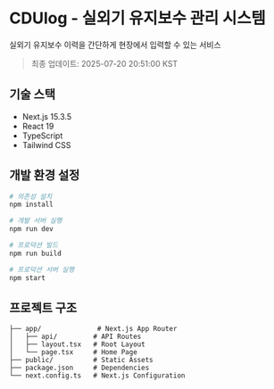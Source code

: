 # CDUlog - 실외기 유지보수 관리 시스템

실외기 유지보수 이력을 간단하게 현장에서 입력할 수 있는 서비스

> 최종 업데이트: 2025-07-20 20:51:00 KST

## 기술 스택

- Next.js 15.3.5
- React 19
- TypeScript
- Tailwind CSS

## 개발 환경 설정

```bash
# 의존성 설치
npm install

# 개발 서버 실행
npm run dev

# 프로덕션 빌드
npm run build

# 프로덕션 서버 실행
npm start
```

## 프로젝트 구조

```
├── app/              # Next.js App Router
│   ├── api/         # API Routes
│   ├── layout.tsx   # Root Layout
│   └── page.tsx     # Home Page
├── public/          # Static Assets
├── package.json     # Dependencies
└── next.config.ts   # Next.js Configuration
```